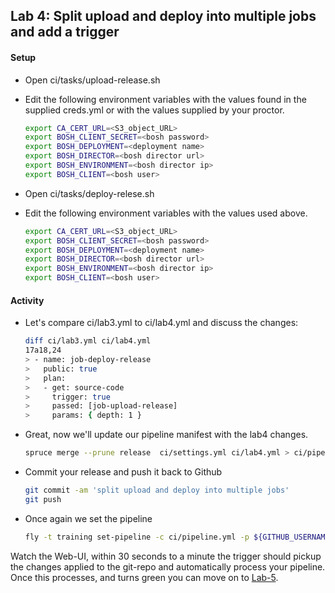 ## Lab 4: Split upload and deploy into multiple jobs and add a trigger

#### Setup
* Open ci/tasks/upload-release.sh
* Edit the following environment variables with the values found in the supplied creds.yml or with the values supplied by your proctor.

  ```bash
  export CA_CERT_URL=<S3_object_URL>
  export BOSH_CLIENT_SECRET=<bosh password>
  export BOSH_DEPLOYMENT=<deployment name>
  export BOSH_DIRECTOR=<bosh director url>
  export BOSH_ENVIRONMENT=<bosh director ip>
  export BOSH_CLIENT=<bosh user>
  ```

* Open ci/tasks/deploy-relese.sh
* Edit the following environment variables with the values used above.

  ```bash
  export CA_CERT_URL=<S3_object_URL>
  export BOSH_CLIENT_SECRET=<bosh password>
  export BOSH_DEPLOYMENT=<deployment name>
  export BOSH_DIRECTOR=<bosh director url>
  export BOSH_ENVIRONMENT=<bosh director ip>
  export BOSH_CLIENT=<bosh user>
  ```

#### Activity
* Let's compare ci/lab3.yml to ci/lab4.yml and discuss the changes:

	```bash
	diff ci/lab3.yml ci/lab4.yml
	17a18,24
	> - name: job-deploy-release
	>   public: true
	>   plan:
	>   - get: source-code
	>     trigger: true
	>     passed: [job-upload-release]
	>     params: { depth: 1 }
	```

* Great, now we'll update our pipeline manifest with the lab4 changes. 

	```bash
	spruce merge --prune release  ci/settings.yml ci/lab4.yml > ci/pipeline.yml
	```

* Commit your release and push it back to Github
	```bash
	git commit -am 'split upload and deploy into multiple jobs'
	git push
	```

* Once again we set the pipeline 

	```bash
	fly -t training set-pipeline -c ci/pipeline.yml -p ${GITHUB_USERNAME}-pipeline
	```

Watch the Web-UI, within 30 seconds to a minute the trigger should pickup the changes applied to the git-repo and automatically process your pipeline. Once this processes, and turns green you can move on to [Lab-5](lab-5.md).